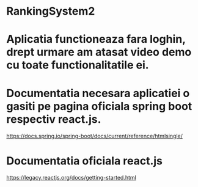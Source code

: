 # RankingSystem2

# Aplicatia functioneaza fara loghin, drept urmare am atasat video demo cu toate functionalitatile ei. 
# Documentatia necesara aplicatiei o gasiti pe pagina oficiala spring boot respectiv react.js.
https://docs.spring.io/spring-boot/docs/current/reference/htmlsingle/

# Documentatia oficiala react.js
https://legacy.reactjs.org/docs/getting-started.html
